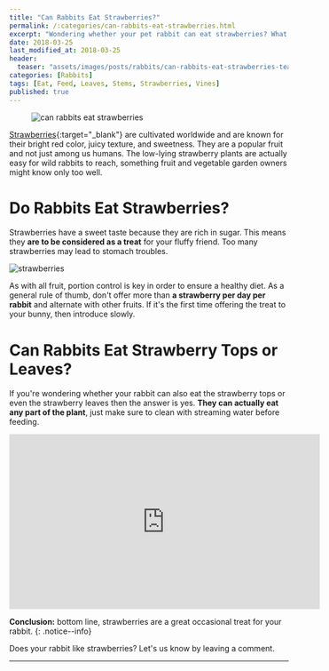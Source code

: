 ```yaml
---
title: "Can Rabbits Eat Strawberries?"
permalink: /:categories/can-rabbits-eat-strawberries.html
excerpt: "Wondering whether your pet rabbit can eat strawberries? What about the stems, vines or leaves? Read this post to find out if they are healthy and learn some great tips on how to feed them."
date: 2018-03-25
last_modified_at: 2018-03-25
header:
  teaser: "assets/images/posts/rabbits/can-rabbits-eat-strawberries-teaser.jpg"
categories: [Rabbits]
tags: [Eat, Feed, Leaves, Stems, Strawberries, Vines]
published: true
---
```


<figure>
  <img src="{{ site.url }}/assets/images/posts/rabbits/can-rabbits-eat-strawberries.jpg" alt="can rabbits eat strawberries" class="title-banner">
</figure>

[Strawberries](https://en.wikipedia.org/wiki/Strawberry){:target="_blank"} are cultivated worldwide and are known for their bright red color, juicy texture, and sweetness. They are a popular fruit and not just among us humans. The low-lying strawberry plants are actually easy for wild rabbits to reach, something fruit and vegetable garden owners might know only too well.

# Do Rabbits Eat Strawberries?

Strawberries have a sweet taste because they are rich in sugar. This means they **are to be considered as a treat** for your fluffy friend. Too many strawberries may lead to stomach troubles.

<img src="{{ site.url }}/assets/images/posts/food/strawberries.jpg" alt="strawberries" class="align-right">

As with all fruit, portion control is key in order to ensure a healthy diet. As a general rule of thumb, don't offer more than **a strawberry per day per rabbit** and alternate with other fruits. If it's the first time offering the treat to your bunny, then introduce slowly.

# Can Rabbits Eat Strawberry Tops or Leaves?

If you're wondering whether your rabbit can also eat the strawberry tops or even the strawberry leaves then the answer is yes. **They can actually eat any part of the plant**, just make sure to clean with streaming water before feeding.

<iframe width="560" height="315" src="https://www.youtube.com/embed/NaBWS-M39hM" frameborder="0" allowfullscreen></iframe>

**Conclusion:** bottom line, strawberries are a great occasional treat for your rabbit.
{: .notice--info}

Does your rabbit like strawberries? Let's us know by leaving a comment.

---
